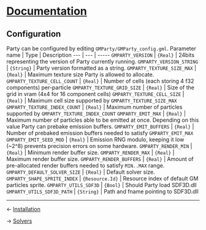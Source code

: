 ﻿# [Documentation](../documentation.md)
## Configuration
Party can be configured by editing `GMParty/GMParty_config.gml`.
Parameter name | Type | Description
--- | --- | -----
`GMPARTY_VERSION` | `{Real}` | 24bits representing the version of Party currently running.
`GMPARTY_VERSION_STRING` | `{String}` | Party version formatted as a string.
`GMPARTY_TEXTURE_SIZE_MAX` | `{Real}` | Maximum texture size Party is allowed to allocate.
`GMPARTY_TEXTURE_CELL_COUNT` | `{Real}` | Number of cells (each storing 4 f32 components) per-particle
`GMPARTY_TEXTURE_GRID_SIZE` | `{Real}` | Size of the grid in vram (4x4 for 16 component cells)
`GMPARTY_TEXTURE_CELL_SIZE` | `{Real}` | Maximum cell size supported by `GMPARTY_TEXTURE_SIZE_MAX`
`GMPARTY_TEXTURE_INDEX_COUNT` | `{Real}` | Maximum number of particles supported by `GMPARTY_TEXTURE_INDEX_COUNT`
`GMPARTY_EMIT_MAX` | `{Real}` | Maximum number of particles able to be emitted at once. Depending on this value Party can prebake emission buffers.
`GMPARTY_EMIT_BUFFERS` | `{Real}` | Number of prebaked emission buffers needed to satisfy `GMPARTY_EMIT_MAX` 
`GMPARTY_EMIT_SEED_MOD` | `{Real}` | Emission RNG modulo, keeping it low (~2^8) prevents precision errors on some hardware.
`GMPARTY_RENDER_MIN` | `{Real}` | Minimum render buffer size.
`GMPARTY_RENDER_MAX` | `{Real}` | Maximum render buffer size.
`GMPARTY_RENDER_BUFFERS` | `{Real}` | Amount of pre-allocated render buffers needed to satisfy `MIN..MAX` range.
`GMPARTY_DEFAULT_SOLVER_SIZE` | `{Real}` | Default solver size.
`GMPARTY_SHAPE_SPRITE_INDEX` | `{Resource.Id}` | Resource index of default GM particles sprite.
`GMPARTY_UTILS_SDF3D` | `{Bool}` | Should Party load SDF3D.dll
`GMPARTY_UTILS_SDF3D_PATH` | `{String}` | Path and fname pointing to SDF3D.dll

---
<- [Installation](installation.md)

-> [Solvers](../dev/solvers.md)

